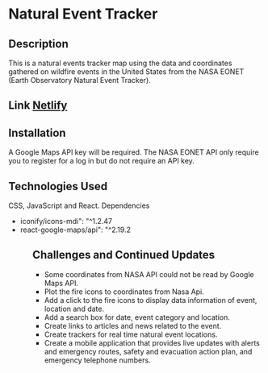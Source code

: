 # Natural Event Tracker
## Description
This is a natural events tracker map using the data and coordinates gathered on wildfire events in the United States from the NASA EONET (Earth Observatory Natural Event Tracker). 

## Link [Netlify](https://naturaleventstracker-reactapp.netlify.app)

## Installation
A Google Maps API key will be required. The NASA EONET API only require you to register for a log in but do not require an API key.

## Technologies Used
CSS, JavaScript and React.
Dependencies
<ul>
<li>iconify/icons-mdi": "^1.2.47</li>
<li>react-google-maps/api": "^2.19.2</li>
<ul>

## Challenges and Continued Updates
<ul>
<li>Some coordinates from NASA API could not be read by Google Maps API.</li>
<li>Plot the fire icons to coordinates from Nasa Api.</li>
<li>Add a click to the fire icons to display data information of event, location and date.</li>
<li>Add a search box for date, event category and location.</li>
<li>Create links to articles and news related to the event.</li>
<li>Create trackers for real time natural event locations.</li>
<li>Create a mobile application that provides live updates with alerts and emergency routes, safety and evacuation action plan, and emergency telephone numbers.</li>
</ul>